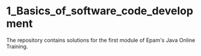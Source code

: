 # 1_Basics_of_software_code_development
The repository contains solutions for the first module of Epam's Java Online Training.
